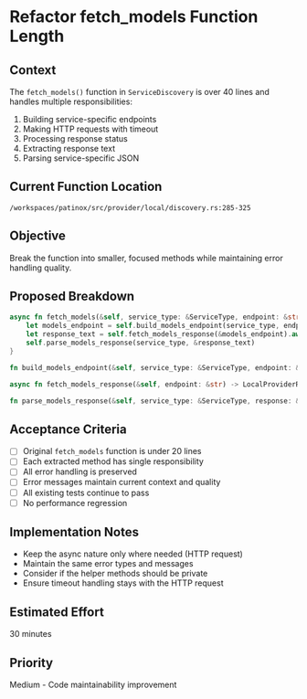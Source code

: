 # Refactor fetch_models Function Length

## Context
The `fetch_models()` function in `ServiceDiscovery` is over 40 lines and handles multiple responsibilities:
1. Building service-specific endpoints
2. Making HTTP requests with timeout
3. Processing response status
4. Extracting response text
5. Parsing service-specific JSON

## Current Function Location
`/workspaces/patinox/src/provider/local/discovery.rs:285-325`

## Objective
Break the function into smaller, focused methods while maintaining error handling quality.

## Proposed Breakdown
```rust
async fn fetch_models(&self, service_type: &ServiceType, endpoint: &str) -> LocalProviderResult<Vec<String>> {
    let models_endpoint = self.build_models_endpoint(service_type, endpoint);
    let response_text = self.fetch_models_response(&models_endpoint).await?;
    self.parse_models_response(service_type, &response_text)
}

fn build_models_endpoint(&self, service_type: &ServiceType, endpoint: &str) -> String { /* ... */ }

async fn fetch_models_response(&self, endpoint: &str) -> LocalProviderResult<String> { /* ... */ }

fn parse_models_response(&self, service_type: &ServiceType, response: &str) -> LocalProviderResult<Vec<String>> { /* ... */ }
```

## Acceptance Criteria  
- [ ] Original `fetch_models` function is under 20 lines
- [ ] Each extracted method has single responsibility
- [ ] All error handling is preserved
- [ ] Error messages maintain current context and quality
- [ ] All existing tests continue to pass
- [ ] No performance regression

## Implementation Notes
- Keep the async nature only where needed (HTTP request)
- Maintain the same error types and messages  
- Consider if the helper methods should be private
- Ensure timeout handling stays with the HTTP request

## Estimated Effort
30 minutes

## Priority
Medium - Code maintainability improvement